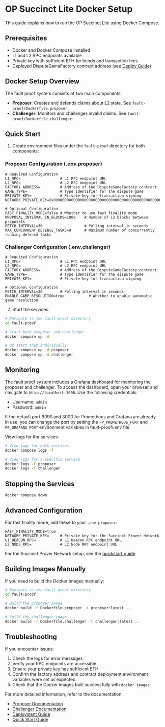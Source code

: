 # OP Succinct Lite Docker Setup

This guide explains how to run the OP Succinct Lite using Docker Compose.

## Prerequisites

- Docker and Docker Compose installed
- L1 and L2 RPC endpoints available
- Private key with sufficient ETH for bonds and transaction fees
- Deployed DisputeGameFactory contract address (see [Deploy Guide](./deploy.md))

## Docker Setup Overview

The fault proof system consists of two main components:

- **Proposer**: Creates and defends claims about L2 state. See `fault-proof/Dockerfile.proposer`.
- **Challenger**: Monitors and challenges invalid claims. See `fault-proof/Dockerfile.challenger`.

## Quick Start

1. Create environment files under the `fault-proof` directory for both components:

### Proposer Configuration (.env.proposer)

```env
# Required Configuration
L1_RPC=                  # L1 RPC endpoint URL
L2_RPC=                  # L2 RPC endpoint URL
FACTORY_ADDRESS=         # Address of the DisputeGameFactory contract
GAME_TYPE=               # Type identifier for the dispute game
PRIVATE_KEY=             # Private key for transaction signing
NETWORK_PRIVATE_KEY=0x0000000000000000000000000000000000000000000000000000000000000001

# Optional Configuration
FAST_FINALITY_MODE=false # Whether to use fast finality mode
PROPOSAL_INTERVAL_IN_BLOCKS=1800    # Number of L2 blocks between proposals
FETCH_INTERVAL=30                   # Polling interval in seconds
MAX_CONCURRENT_DEFENSE_TASKS=8      # Maximum number of concurrently running defense tasks
```

### Challenger Configuration (.env.challenger)

```env
# Required Configuration
L1_RPC=                  # L1 RPC endpoint URL
L2_RPC=                  # L2 RPC endpoint URL
FACTORY_ADDRESS=         # Address of the DisputeGameFactory contract
GAME_TYPE=               # Type identifier for the dispute game
PRIVATE_KEY=             # Private key for transaction signing

# Optional Configuration
FETCH_INTERVAL=30        # Polling interval in seconds
ENABLE_GAME_RESOLUTION=true           # Whether to enable automatic game resolution
```

2. Start the services:

```bash
# Navigate to the fault-proof directory
cd fault-proof

# Start both proposer and challenger
docker compose up -d

# Or start them individually
docker compose up -d proposer
docker compose up -d challenger
```

## Monitoring

The fault proof system includes a Grafana dashboard for monitoring the proposer and challenger.
To access the dashboard, open your browser and navigate to `http://localhost:3000`. Use the following credentials:
- Username: `admin`
- Password: `admin`

If the default port 9090 and 3000 for Prometheus and Grafana are already in use, you can change the port by setting the `FP_PROMETHEUS_PORT` and `FP_GRAFANA_PORT` environment variables in fault-proof/.env file.

View logs for the services:

```bash
# View logs for both services
docker compose logs -f

# View logs for a specific service
docker logs -f proposer
docker logs -f challenger
```

## Stopping the Services

```bash
docker compose down
```

## Advanced Configuration

For fast finality mode, add these to your `.env.proposer`:

```
FAST_FINALITY_MODE=true
NETWORK_PRIVATE_KEY=     # Private key for the Succinct Prover Network
L1_BEACON_RPC=           # L1 Beacon RPC endpoint URL
L2_NODE_RPC=             # L2 Node RPC endpoint URL
```

For the Succinct Prover Network setup, see the [quickstart guide](https://docs.succinct.xyz/docs/sp1/prover-network/quickstart).

## Building Images Manually

If you need to build the Docker images manually:

```bash
# Navigate to the fault-proof directory
cd fault-proof

# Build the proposer image
docker build -f Dockerfile.proposer -t proposer:latest ..

# Build the challenger image
docker build -f Dockerfile.challenger -t challenger:latest ..
```

## Troubleshooting

If you encounter issues:

1. Check the logs for error messages
2. Verify your RPC endpoints are accessible
3. Ensure your private key has sufficient ETH
4. Confirm the factory address and contract deployment environment variables were set as expected
5. Check that the Docker images built successfully with `docker images`

For more detailed information, refer to the documentation:
- [Proposer Documentation](./proposer.md)
- [Challenger Documentation](./challenger.md)
- [Deployment Guide](./deploy.md)
- [Quick Start Guide](./quick_start.md) 
